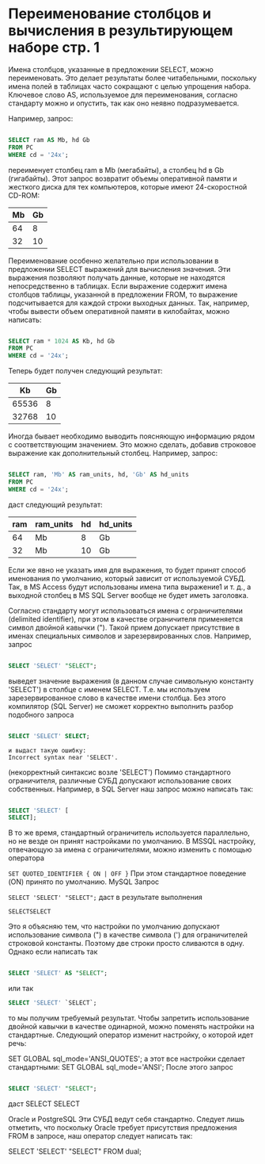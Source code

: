 # Переименование столбцов и вычисления в результирующем наборе стр. 1

Имена столбцов, указанные в предложении SELECT, можно переименовать. Это делает результаты более читабельными, поскольку
имена полей в таблицах часто сокращают с целью упрощения набора. Ключевое слово AS, используемое для переименования,
согласно стандарту можно и опустить, так как оно неявно подразумевается.

Например, запрос:

```sql

SELECT ram AS Mb, hd Gb
FROM PC
WHERE cd = '24x';

```

переименует столбец ram в Mb (мегабайты), а столбец hd в Gb (гигабайты). Этот запрос возвратит объемы оперативной памяти
и жесткого диска для тех компьютеров, которые имеют 24-скоростной CD-ROM:

| Mb	 | Gb  |
|-----|-----|
| 64  | 	8  |
| 32  | 	10 |

Переименование особенно желательно при использовании в предложении SELECT выражений для вычисления значения. Эти
выражения позволяют получать данные, которые не находятся непосредственно в таблицах. Если выражение содержит имена
столбцов таблицы, указанной в предложении FROM, то выражение подсчитывается для каждой строки выходных данных. Так,
например, чтобы вывести объем оперативной памяти в килобайтах, можно написать:

```sql

SELECT ram * 1024 AS Kb, hd Gb
FROM PC
WHERE cd = '24x';

```

Теперь будет получен следующий результат:

| Kb     | 	Gb |
|--------|-----|
| 65536  | 	8  |
| 32768	 | 10  |

Иногда бывает необходимо выводить поясняющую информацию рядом с соответствующим значением. Это можно сделать, добавив
строковое выражение как дополнительный столбец. Например, запрос:

```sql

SELECT ram, 'Mb' AS ram_units, hd, 'Gb' AS hd_units
FROM PC
WHERE cd = '24x';

```

даст следующий результат:

| ram | 	ram_units | 	hd	 | hd_units |
|-----|------------|------|----------|
| 64	 | Mb	        | 8    | 	Gb      |
| 32  | 	Mb	       | 10	  | Gb       |

Если же явно не указать имя для выражения, то будет принят способ именования по умолчанию, который зависит от
используемой СУБД. Так, в MS Access будут использованы имена типа выражение1 и т. д., а выходной столбец в MS SQL Server
вообще не будет иметь заголовка.

Согласно стандарту могут использоваться имена с ограничителями (delimited identifier), при этом в качестве ограничителя
применяется символ двойной кавычки ("). Такой прием допускает присутствие в именах специальных символов и
зарезервированных слов. Например, запрос

```sql

SELECT 'SELECT' "SELECT";

```

выведет значение выражения (в данном случае символьную константу 'SELECT') в столбце с именем SELECT. Т.е. мы используем
зарезервированное слово в качестве имени столбца. Без этого компилятор (SQL Server) не сможет корректно выполнить разбор
подобного запроса

```sql

SELECT 'SELECT' SELECT;

```

```
и выдаст такую ошибку:
Incorrect syntax near 'SELECT'.
```

(некорректный синтаксис возле 'SELECT')
Помимо стандартного ограничителя, различные СУБД допускают использование своих собственных. Например, в SQL Server наш
запрос можно написать так:

```sql

SELECT 'SELECT' [
SELECT];

```

В то же время, стандартный ограничитель используется параллельно, но не везде он принят настройками по умолчанию. В
MSSQL настройку, отвечающую за имена с ограничителями, можно изменить с помощью оператора

```SET QUOTED_IDENTIFIER { ON | OFF }```
При этом стандартное поведение (ON) принято по умолчанию.
MySQL
Запрос

```SELECT 'SELECT' "SELECT";```
даст в результате выполнения

```SELECTSELECT```

Это я объясняю тем, что настройки по умолчанию допускают использование символа (") в качестве символа (') для
ограничителей строковой константы. Поэтому две строки просто сливаются в одну. Однако если написать так

```sql

SELECT 'SELECT' AS "SELECT";

```

или так

```sql
SELECT 'SELECT' `SELECT`;
```

то мы получим требуемый результат.
Чтобы запретить использование двойной кавычки в качестве одинарной, можно поменять настройки на стандартные. Следующий
оператор изменит настройку, о которой идет речь:

SET GLOBAL sql_mode='ANSI_QUOTES';
а этот все настройки сделает стандартными:
SET GLOBAL sql_mode='ANSI';
После этого запрос

```sql

SELECT 'SELECT' "SELECT";

```

даст
SELECT
SELECT

Oracle и PostgreSQL
Эти СУБД ведут себя стандартно. Следует лишь отметить, что поскольку Oracle требует присутствия предложения FROM в
запросе, наш оператор следует написать так:

SELECT 'SELECT' "SELECT" FROM dual;